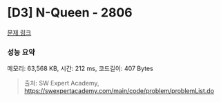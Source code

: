 # [D3] N-Queen - 2806 

[문제 링크](https://swexpertacademy.com/main/code/problem/problemDetail.do?contestProbId=AV7GKs06AU0DFAXB) 

### 성능 요약

메모리: 63,568 KB, 시간: 212 ms, 코드길이: 407 Bytes



> 출처: SW Expert Academy, https://swexpertacademy.com/main/code/problem/problemList.do